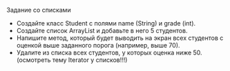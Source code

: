 Задание со списками

- Создайте класс Student с полями name (String) и grade (int).
- Создайте список ArrayList<Student> и добавьте в него 5 студентов.
- Напишите метод, который будет выводить на экран всех студентов с оценкой выше заданного порога (например, выше 70).
- Удалите из списка всех студентов, у которых оценка ниже 50. (осмотреть тему Iterator у cписков!!!)